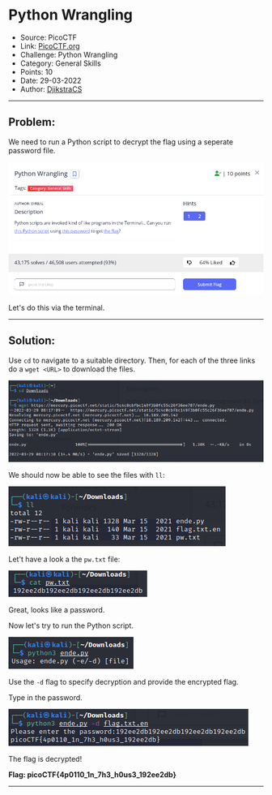 # Python Wrangling
* Source: PicoCTF
* Link: [PicoCTF.org](https://picoctf.org/)
* Challenge: Python Wrangling
* Category: General Skills
* Points: 10
* Date: 29-03-2022
* Author: [DjikstraCS](https://github.com/DjikstraCS)

---
## Problem:

We need to run a Python script to decrypt the flag using a seperate password file.

![](./attachments/Pasted%20image%2020220329134632.png)

Let's do this via the terminal.

---
## Solution:

Use `cd` to navigate to a suitable directory.
Then, for each of the three links do a `wget <URL>` to download the files.

![](./attachments/Pasted%20image%2020220329142042.png)

We should now be able to see the files with `ll`:

![](./attachments/Pasted%20image%2020220329142014.png)

Let't have a look a the `pw.txt` file:

![](./attachments/Pasted%20image%2020220330000430.png)

Great, looks like a password.

Now let's try to run the Python script.

![](./attachments/Pasted%20image%2020220330000720.png)

Use the `-d` flag to specify decryption and provide the encrypted flag.

Type in the password.

![](./attachments/Pasted%20image%2020220330001443.png)

The flag is decrypted!

**Flag: picoCTF{4p0110_1n_7h3_h0us3_192ee2db}**

---
